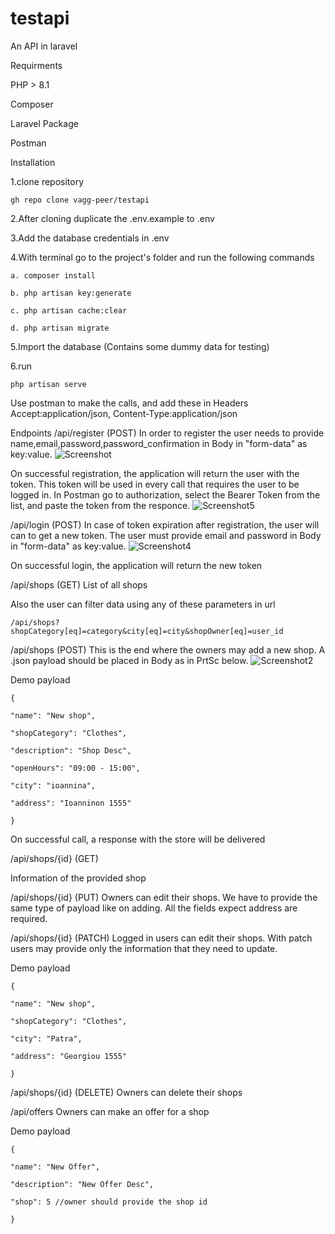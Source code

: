 # testapi
An API in laravel

Requirments

PHP > 8.1

Composer

Laravel Package

Postman



Installation


1.clone repository

    gh repo clone vagg-peer/testapi


2.After cloning duplicate the .env.example to .env


3.Add the database credentials in .env


4.With terminal go to the project's folder and run the following commands

    a. composer install
    
    b. php artisan key:generate  
    
    c. php artisan cache:clear
    
    d. php artisan migrate
    


5.Import the database (Contains some dummy data for testing)

6.run

    php artisan serve


Use postman to make the calls, and add these in Headers
    Accept:application/json,
    Content-Type:application/json



Endpoints
/api/register (POST)
In order to register the user needs to provide name,email,password,password_confirmation in Body in "form-data" as key:value. 
![Screenshot](https://github.com/vagg-peer/testapi/assets/58305936/10ecf2e9-a335-460a-8259-30ca85746a97)


On successful registration, the application will return the user with the token. This token will be used in every call that requires the user to be logged in.
In Postman go to authorization, select the Bearer Token from the list, and paste the token from the responce.
![Screenshot5](https://github.com/vagg-peer/testapi/assets/58305936/97138f31-da55-4bbf-9a60-1a31dd3c70de)



/api/login (POST)
In case of token expiration after registration, the user will can to get a new token.
The user must provide email and password in Body in "form-data" as key:value.
![Screenshot4](https://github.com/vagg-peer/testapi/assets/58305936/ecbf99fa-5eb6-4831-8427-beea27f37558)



On successful login, the application will return the new token




/api/shops (GET)
List of all shops

Also the user can filter data using any of these parameters in url

    /api/shops?shopCategory[eq]=category&city[eq]=city&shopOwner[eq]=user_id

/api/shops (POST)
This is the end where the owners may add a new shop. A .json payload should be placed in Body as in PrtSc below.
![Screenshot2](https://github.com/vagg-peer/testapi/assets/58305936/9b1b8148-b67c-444d-b1bc-79b3969d2c6e)

Demo payload

    {
    
    "name": "New shop",
    
    "shopCategory": "Clothes",
    
    "description": "Shop Desc",
    
    "openHours": "09:00 - 15:00",
    
    "city": "ioannina",
    
    "address": "Ioanninon 1555"
    
    }


On successful call, a response with the store will be delivered



/api/shops/{id} (GET)

Information of the provided shop


/api/shops/{id} (PUT)
Owners can edit their shops. We have to provide the same type of payload like on adding. All the fields expect address are required.


/api/shops/{id} (PATCH)
Logged in users can edit their shops. With patch users may provide only the information that they need to update.

Demo payload

    {
    
    "name": "New shop",
    
    "shopCategory": "Clothes",
    
    "city": "Patra",
    
    "address": "Georgiou 1555"
    
    }


/api/shops/{id} (DELETE)
Owners can delete their shops

/api/offers
Owners can make an offer for a shop

Demo payload

    {
    
    "name": "New Offer",
    
    "description": "New Offer Desc",
    
    "shop": 5 //owner should provide the shop id
    
    }

